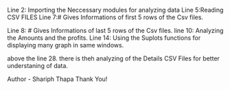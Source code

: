 <!-- Explanation of the Code -->
Line 2: Importing the Neccessary modules for analyzing data
Line 5:Reading CSV FILES
Line 7:# Gives Informations of first 5 rows of the Csv files.

Line 8: # Gives Informations of last 5 rows of the Csv files.
line 10: Analyzing the Amounts and the profits.
Line 14: Using the Suplots functions for displaying many graph in same windows.

above the line 28. there is theh analyzing of the Details CSV Files for better understaning of data.

<!-- after Line:30 there is more enhance or more heavy data analyazing but it is quit simplerw whe you understands the features used in the program -->

Author - Shariph Thapa
Thank You!